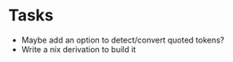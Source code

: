 # Tasks
* Maybe add an option to detect/convert quoted tokens?
* Write a nix derivation to build it
